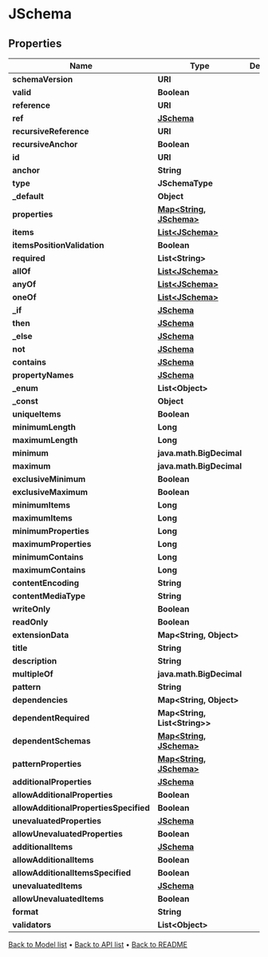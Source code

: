 

# JSchema


## Properties

| Name | Type | Description | Notes |
|------------ | ------------- | ------------- | -------------|
|**schemaVersion** | **URI** |  |  [optional] |
|**valid** | **Boolean** |  |  [optional] |
|**reference** | **URI** |  |  [optional] |
|**ref** | [**JSchema**](JSchema.md) |  |  [optional] |
|**recursiveReference** | **URI** |  |  [optional] |
|**recursiveAnchor** | **Boolean** |  |  [optional] |
|**id** | **URI** |  |  [optional] |
|**anchor** | **String** |  |  [optional] |
|**type** | **JSchemaType** |  |  [optional] |
|**_default** | **Object** |  |  [optional] |
|**properties** | [**Map&lt;String, JSchema&gt;**](JSchema.md) |  |  [readonly] |
|**items** | [**List&lt;JSchema&gt;**](JSchema.md) |  |  [readonly] |
|**itemsPositionValidation** | **Boolean** |  |  |
|**required** | **List&lt;String&gt;** |  |  [readonly] |
|**allOf** | [**List&lt;JSchema&gt;**](JSchema.md) |  |  [readonly] |
|**anyOf** | [**List&lt;JSchema&gt;**](JSchema.md) |  |  [readonly] |
|**oneOf** | [**List&lt;JSchema&gt;**](JSchema.md) |  |  [readonly] |
|**_if** | [**JSchema**](JSchema.md) |  |  [optional] |
|**then** | [**JSchema**](JSchema.md) |  |  [optional] |
|**_else** | [**JSchema**](JSchema.md) |  |  [optional] |
|**not** | [**JSchema**](JSchema.md) |  |  [optional] |
|**contains** | [**JSchema**](JSchema.md) |  |  [optional] |
|**propertyNames** | [**JSchema**](JSchema.md) |  |  [optional] |
|**_enum** | **List&lt;Object&gt;** |  |  [readonly] |
|**_const** | **Object** |  |  [optional] |
|**uniqueItems** | **Boolean** |  |  |
|**minimumLength** | **Long** |  |  [optional] |
|**maximumLength** | **Long** |  |  [optional] |
|**minimum** | **java.math.BigDecimal** |  |  [optional] |
|**maximum** | **java.math.BigDecimal** |  |  [optional] |
|**exclusiveMinimum** | **Boolean** |  |  |
|**exclusiveMaximum** | **Boolean** |  |  |
|**minimumItems** | **Long** |  |  [optional] |
|**maximumItems** | **Long** |  |  [optional] |
|**minimumProperties** | **Long** |  |  [optional] |
|**maximumProperties** | **Long** |  |  [optional] |
|**minimumContains** | **Long** |  |  [optional] |
|**maximumContains** | **Long** |  |  [optional] |
|**contentEncoding** | **String** |  |  [optional] |
|**contentMediaType** | **String** |  |  [optional] |
|**writeOnly** | **Boolean** |  |  [optional] |
|**readOnly** | **Boolean** |  |  [optional] |
|**extensionData** | **Map&lt;String, Object&gt;** |  |  [readonly] |
|**title** | **String** |  |  [optional] |
|**description** | **String** |  |  [optional] |
|**multipleOf** | **java.math.BigDecimal** |  |  [optional] |
|**pattern** | **String** |  |  [optional] |
|**dependencies** | **Map&lt;String, Object&gt;** |  |  [readonly] |
|**dependentRequired** | **Map&lt;String, List&lt;String&gt;&gt;** |  |  [readonly] |
|**dependentSchemas** | [**Map&lt;String, JSchema&gt;**](JSchema.md) |  |  [readonly] |
|**patternProperties** | [**Map&lt;String, JSchema&gt;**](JSchema.md) |  |  [readonly] |
|**additionalProperties** | [**JSchema**](JSchema.md) |  |  [optional] |
|**allowAdditionalProperties** | **Boolean** |  |  |
|**allowAdditionalPropertiesSpecified** | **Boolean** |  |  |
|**unevaluatedProperties** | [**JSchema**](JSchema.md) |  |  [optional] |
|**allowUnevaluatedProperties** | **Boolean** |  |  [optional] |
|**additionalItems** | [**JSchema**](JSchema.md) |  |  [optional] |
|**allowAdditionalItems** | **Boolean** |  |  |
|**allowAdditionalItemsSpecified** | **Boolean** |  |  |
|**unevaluatedItems** | [**JSchema**](JSchema.md) |  |  [optional] |
|**allowUnevaluatedItems** | **Boolean** |  |  [optional] |
|**format** | **String** |  |  [optional] |
|**validators** | **List&lt;Object&gt;** |  |  [readonly] |



[Back to Model list](../README.md#documentation-for-models) &#8226; [Back to API list](../README.md#documentation-for-api-endpoints) &#8226; [Back to README](../README.md)


